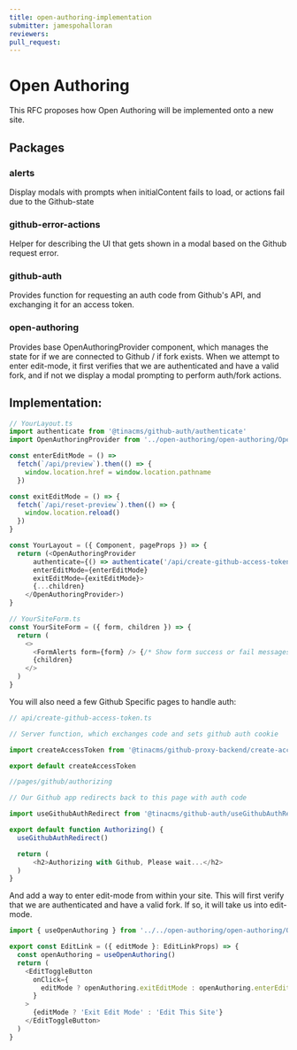 ```yaml
---
title: open-authoring-implementation
submitter: jamespohalloran
reviewers:
pull_request: 
---
```


# Open Authoring

This RFC proposes how Open Authoring will be implemented onto a new site.


## Packages

### alerts
Display modals with prompts when initialContent fails to load, or actions fail due to the Github-state

### github-error-actions
Helper for describing the UI that gets shown in a modal based on the Github request error.

### github-auth
Provides function for requesting an auth code from Github's API, and exchanging it for an access token.

### open-authoring
Provides base OpenAuthoringProvider component, which manages the state for if we are connected to Github / if fork exists. When we attempt to enter edit-mode, it first verifies that we are authenticated and have a valid fork, and if not we display a modal prompting to perform auth/fork actions.


## Implementation:

```ts
// YourLayout.ts
import authenticate from '@tinacms/github-auth/authenticate'
import OpenAuthoringProvider from '../open-authoring/open-authoring/OpenAuthoringProvider'

const enterEditMode = () =>
  fetch(`/api/preview`).then(() => {
    window.location.href = window.location.pathname
  })

const exitEditMode = () => {
  fetch(`/api/reset-preview`).then(() => {
    window.location.reload()
  })
}

const YourLayout = ({ Component, pageProps }) => {
  return (<OpenAuthoringProvider
      authenticate={() => authenticate('/api/create-github-access-token')}
      enterEditMode={enterEditMode}
      exitEditMode={exitEditMode}>
      {...children}
    </OpenAuthoringProvider>)
}
```

```ts
// YourSiteForm.ts
const YourSiteForm = ({ form, children }) => {
  return (
    <>
      <FormAlerts form={form} /> {/* Show form success or fail messages */}
      {children}
    </>
  )
}
```

You will also need a few Github Specific pages to handle auth:

```ts
// api/create-github-access-token.ts

// Server function, which exchanges code and sets github auth cookie

import createAccessToken from '@tinacms/github-proxy-backend/create-access-token'

export default createAccessToken
```

```ts
//pages/github/authorizing

// Our Github app redirects back to this page with auth code

import useGithubAuthRedirect from '@tinacms/github-auth/useGithubAuthRedirect'

export default function Authorizing() {
  useGithubAuthRedirect()

  return (
      <h2>Authorizing with Github, Please wait...</h2>
  )
}

```

And add a way to enter edit-mode from within your site.
This will first verify that we are authenticated and have a valid fork. If so, it will take us into edit-mode.

```ts
import { useOpenAuthoring } from '../../open-authoring/open-authoring/OpenAuthoringProvider'

export const EditLink = ({ editMode }: EditLinkProps) => {
  const openAuthoring = useOpenAuthoring()
  return (
    <EditToggleButton
      onClick={
        editMode ? openAuthoring.exitEditMode : openAuthoring.enterEditMode
      }
    >
      {editMode ? 'Exit Edit Mode' : 'Edit This Site'}
    </EditToggleButton>
  )
}
```


